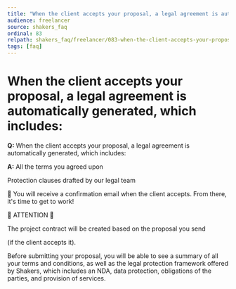 ```yaml
---
title: "When the client accepts your proposal, a legal agreement is automatically generated, which includes:"
audience: freelancer
source: shakers_faq
ordinal: 83
relpath: shakers_faq/freelancer/083-when-the-client-accepts-your-proposal-a-legal-agreement-is-automatically-generat.md
tags: [faq]
---
```


# When the client accepts your proposal, a legal agreement is automatically generated, which includes:

**Q:** When the client accepts your proposal, a legal agreement is automatically generated, which includes:

**A:** All the terms you agreed upon

Protection clauses drafted by our legal team

📩 You will receive a confirmation email when the client accepts. From there, it's time to get to work!

🚨 ATTENTION 🚨

The project contract will be created based on the proposal you send

(if the client accepts it).

Before submitting your proposal, you will be able to see a summary of all your terms and conditions, as well as the legal protection framework offered by Shakers, which includes an NDA, data protection, obligations of the parties, and provision of services.
